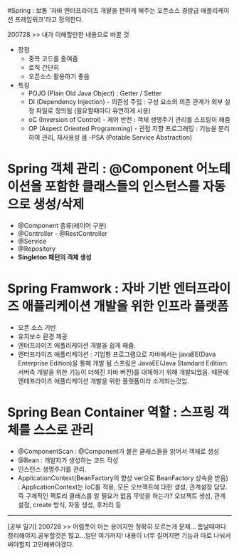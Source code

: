 #Spring 
	: 보통 '자바 엔터프라이즈 개발을 편하게 해주는 오픈소스 경량급 애플리케이션 프레임워크'라고 정의한다.
	  
200728 >> 내가 이해할만한 내용으로 바꿀 것
  - 장점	
    - 중복 코드를 줄여줌
    - 로직 간단히
    - 오픈소스 활용하기 좋음	
  - 특징 
    - POJO (Plain Old Java Object)
       : Getter / Setter
    - DI (Dependency Injection) - 의존성 주입
       : 구성 요소의 의존 관계가 외부 설정 파일로 정의됨 (필요할때마다 유연하게 사용)
    - oC (Inversion of Control) - 제어 반전
       : 객체 생명주기 관리를 스프링이 해줌
    - OP (Aspect Oriented Programming) - 관점 지향 프로그래밍
       : 기능을 분리하여 관리, 재사용성 큼
    -PSA (Potable Service Abstraction)
	 
	
# Spring 객체 관리 : @Component 어노테이션을 포함한 클래스들의 인스턴스를 자동으로 생성/삭제
  - @Component 종류(레이어 구분)
   - @Controller - @RestController
   - @Service
   - @Repository
  - **Singleton 패턴의 객체 생성**


# Spring Framwork : 자바 기반 엔터프라이즈 애플리케이션 개발을 위한 인프라 플랫폼
 - 오픈 소스 기반
 - 유지보수 환경 제공
 - 엔터프라이즈 애플리케이션 개발을 쉽게 해줌.
  - 엔터프라이즈 애플리케이션 
  	: 기업형 프로그램으로 자바에서는 javaEE(Dava Enterprise Edition)을 통해 개발 됨
      스프링은 JavaEE(Java Standard Edition:서버측 개발을 위한 기능이 더해진 자바 버전)를 대체하기 위해 개발되었음.
      때문에 엔테프라이즈 애플리케이션 개발을 위한 플랫폼이라 소개되는것임.


# Spring Bean Container 역할 : 스프링 객체를 스스로 관리
 - @ComponentScan : @Component가 붙은 클래스들을 읽어서 객체로 생성
 - @Bean : 개발자가 생성하는 코드 작성
 - 인스턴스 생명주기를 관리.
 - ApplicationContext(BeanFactory의 향상 ver으로 BeanFactory 상속을 받음)
   : ApplicationContext는 IoC를 적용, 모든 오브젝트에 대한 생성, 관계설정 담당.즉 구체적인 팩토리 클래스를 알 필요가 없음
 	   무엇을 하는가?
 	   오브젝트 생성, 관계 설정, create 방식, 자동 생성, 후처리 등

----------------------------------------------------------------------------------

[공부 일기]
200728 >>
	어렴풋이 아는 용어지만 정확히 모르는게 문제...
	틈날때마다 정리해야지.공부할것은 많고...일단 여기까지!
  내용이 너무 길어지면 기능과 따로 나눠서 써야할지 고민해봐야겠다.
